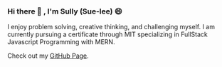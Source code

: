 ### Hi there 👋 , I'm Sully (Sue-lee) 😄

I enjoy problem solving, creative thinking, and challenging myself. 
I am currently pursuing a certificate through MIT specializing in  FullStack Javascript Programming with MERN. 

Check out my [GitHub Page](https://sullybjimenez.github.io).

<!--
**SullyBJimenez/sullybjimenez** is a ✨ _special_ ✨ repository because its `README.md` (this file) appears on your GitHub profile.

Here are some ideas to get you started:

- 🔭 I’m currently working on ...
- 🌱 I’m currently learning ...
- 👯 I’m looking to collaborate on ...
- 🤔 I’m looking for help with ...
- 💬 Ask me about ...
- 📫 How to reach me: ...
- 😄 Pronouns: ...
- ⚡ Fun fact: ...
-->
